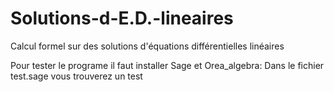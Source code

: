 # Solutions-d-E.D.-lineaires
Calcul formel sur des solutions d'équations différentielles linéaires

Pour tester le programe il faut installer Sage et Orea_algebra:
Dans le fichier test.sage vous trouverez un test
